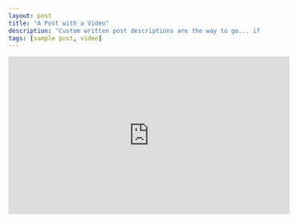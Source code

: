 ```yaml
---
layout: post
title: "A Post with a Video"
description: "Custom written post descriptions are the way to go... if you're not lazy."
tags: [sample post, video]
---
```


<iframe width="560" height="315" src="https://v.qq.com/x/page/i0526zmzlwl.html" frameborder="0"></iframe>
